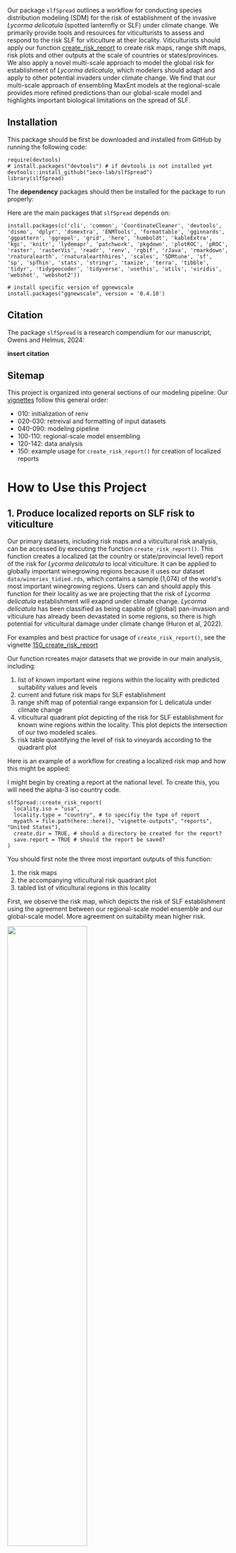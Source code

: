 Our package `slfSpread` outlines a workflow for conducting species distribution modeling (SDM) for the risk of establishment of the invasive *Lycorma delicatula* (spotted lanternfly or SLF) under climate change. We primarily provide tools and resources for viticulturists to assess and respond to the risk SLF for viticulture at their locality. Viticulturists should apply our function [create_risk_report](/R/create_risk_report.R) to create risk maps, range shift maps, risk plots and other outputs at the scale of countries or states/provinces. We also apply a novel multi-scale approach to model the global risk for establishment of *Lycorma delicatula*, which modelers should adapt and apply to other potential invaders under climate change. We find that our multi-scale approach of ensembling MaxEnt models at the regional-scale provides more refined predictions than our global-scale model and highlights important biological limitations on the spread of SLF.

## Installation

This package should be first be downloaded and installed from GitHub by running the following code:

```
require(devtools)
# install.packages("devtools") # if devtools is not installed yet
devtools::install_github("ieco-lab/slfSpread")
library(slfSpread)
```

The **dependency** packages should then be installed for the package to run properly:

Here are the main packages that `slfSpread` depends on:

```
install.packages(c('cli', 'common', 'CoordinateCleaner', 'devtools', 'dismo', 'dplyr', 'dsmextra', 'ENMTools', 'formattable', 'gginnards', 'ggpattern', 'ggrepel', 'grid', 'here', 'humboldt', 'kableExtra', 'kgc', 'knitr', 'lydemapr', 'patchwork', 'pkgdown', 'plotROC', 'pROC', 'raster', 'rasterVis', 'readr', 'renv', 'rgbif', 'rJava', 'rmarkdown', 'rnaturalearth', 'rnaturalearthhires', 'scales', 'SDMtune', 'sf', 'sp', 'spThin', 'stats', 'stringr', 'taxize', 'terra', 'tibble', 'tidyr', 'tidygeocoder', 'tidyverse', 'usethis', 'utils', 'viridis', 'webshot', 'webshot2'))

# install specific version of ggnewscale
install.packages("ggnewscale", version = '0.4.10')
```

## Citation

The package `slfSpread` is a research compendium for our manuscript, Owens and Helmus, 2024:

**insert citation**

## Sitemap

This project is organized into general sections of our modeling pipeline: Our [vignettes](https://github.com/ieco-lab/slfSpread/tree/master/vignettes) follow this general order: 

* 010: initialization of renv
* 020-030: retreival and formatting of input datasets
* 040-090: modeling pipeline
* 100-110: regional-scale model ensembling
* 120-142: data analysis
* 150: example usage for `create_risk_report()` for creation of localized reports

# How to Use this Project

## 1. Produce localized reports on SLF risk to viticulture

Our primary datasets, including risk maps and a viticultural risk analysis, can be accessed by executing the function `create_risk_report()`. This function creates a localized (at the country or state/provincial level) report of the risk for *Lycorma delicatula* to local viticulture. It can be applied to globally important winegrowing regions because it uses our dataset `data/wineries_tidied.rds`, which contains a sample (1,074) of the world's most important winegrowing regions. Users can and should apply this function for their locality as we are projecting that the risk of *Lycorma delicatula* establishment will exapnd under climate change. *Lycorma delicatula* has been classified as being capable of (global) pan-invasion and viticulure has already been devastated in some regions, so there is high potential for viticultural damage under climate change (Huron et al, 2022).

For examples and best practice for usage of `create_risk_report()`, see the vignette [150_create_risk_report](https://github.com/ieco-lab/slfSpread/blob/master/vignettes/150_create_risk_report.Rmd)

Our function rcreates major datasets that we provide in our main analysis, including:

1. list of known important wine regions within the locality with predicted suitability values and levels
2. current and future risk maps for SLF establishment
3. range shift map of potential range expansion for L delicatula under climate change
4. viticultural quadrant plot depicting of the risk for SLF establishment for known wine regions within the locality. This plot depicts the intersection of our two modeled scales.
5. risk table quantifying the level of risk to vineyards according to the quadrant plot


Here is an example of a workflow for creating a localized risk map and how this might be applied:

I might begin by creating a report at the national level. To create this, you will need the alpha-3 iso country code.

```
slfSpread::create_risk_report(
  locality.iso = "usa",
  locality.type = "country", # to specifiy the type of report
  mypath = file.path(here::here(), "vignette-outputs", "reports", "United States"),
  create.dir = TRUE, # should a directory be created for the report?
  save.report = TRUE # should the report be saved?
)
```

You should first note the three most important outputs of this function: 
1. the risk maps 
2. the accompanying viticultural risk quadrant plot
3. tabled list of viticultural regions in this locality

First, we observe the risk map, which depicts the risk of SLF establishment using the agreement between our regional-scale model ensemble and our global-scale model. More agreement on suitability mean higher risk.

<img src="https://github.com/user-attachments/assets/c02e9028-a5df-4993-8c0b-a49a73be679d" width="60%"/>

**Fig. 1:** Projected current and future risk of *Lycorma delicatula* establishment under climate change | USA

The points on the map represent key viticultural regions. We have extracted the suitability of each viticultural region and depicted its quantitative shift in risk on our second output, the viticultural risk quadrant plot. This plot quantifies the level of risk along both modeled scales, both $\color{violet}{\textsf{presently}}$ and in the $\color{purple}{\textsf{future}}$ under a predicted climate change shift (arrows):

<img src="https://github.com/user-attachments/assets/49df16d5-d9b2-4c5b-960d-b9dca245f0f9" width="50%"/>

**Fig. 2:** Projected shift in the risk for *Lycorma delicatula* establishment at key viticultural regions due to climate change | USA

The accompanying table provides a list of key viticultural regions and their geographical region (state/province), with predicted risk levels: 

**Table 1:** List of viticultural regions and their projected risk

<img src="https://github.com/user-attachments/assets/d75eb908-4255-4286-bf9d-f4bcae380937"/>

You may begin to notice that a particular region has many records, like we can see is the case for Washington State. You could then produce a report only for that region, to get a better idea of the overall trend of risk shift due to climate change. We will produce a report for Washington State alone, to better visualize this trend:

```
slfSpread::create_risk_report(
  locality.iso = "usa", # the country iso is still required
  locality.name = "washington", # the name must be specified
  locality.type = "state_province", # we have changed the report type
  mypath = file.path(here::here(), "vignette-outputs", "reports", "United States"),
  create.dir = FALSE, # dir already exists
  save.report = TRUE
)
```

We can see that most of Washington is at some level of SLF risk presently. Under climate change, risk is projected to decrease some, but one or both modeled scales still predict that SLF can establish in most of the state.

<img src="https://github.com/user-attachments/assets/d1019a9c-7649-4bf6-a91b-8338cf54f9d0" width="60%"/>

**Fig. 3:** Projected current and future risk of *Lycorma delicatula* establishment under climate change | Washington, USA

Based on the viticultural risk quadrant plot, we can now see that Washington state exhibits a totally different trend from the rest of the country. While viticultural regions across the united states exhibit a range of risk levels, regions in Washington are either at high or extreme risk for SLF establishment, and this pattern does not change under predicted climate change levels. 

<img src="https://github.com/user-attachments/assets/2a94ce74-9df7-45df-989b-fccf79566a93" width="50%"/>

**Fig. 4:** Projected shift in the risk for *Lycorma delicatula* establishment at key viticultural regions due to climate change | Washington, USA


In our more localized analysis, we might also be interested in quantifying the total area at risk for SLF or the total number of viticultural regions at risk for SLF establishment. For this, we will look at two additional outputs from `create_risk_report()`: 

1. risk map area table- this quantifies the areas and proportions of the total occupied by each risk category on the risk map
2. viticultural risk table- this quantifies the number of winegrowing regions that are projected to fall into each risk category, both now and in the future under climate change

First, let's look at the risk map area table:

**Table 2:** Table quantifying the projected current and future suitable area for *Lycorma delicatula* establishment | Washington, USA

<img src="https://github.com/user-attachments/assets/e795c878-546d-44d3-9dc2-195850d15029"/>

We can see from this table that the total unsuitable area decreased under climate change, from 8.6% to 7.4%, but this change was mostly found in the regional-scale model ensemble, which predicted ~9% more suitable arae under climate change. Our modeled scales also diverged in the agreed suitable area (suitable_agreement decreased by ~9%). 

Next, lets look at the viticultural risk table:

**Table 3:** Table quantifying the projected shift in the risk for *Lycorma delicatula* establishment at key viticultural regions due to climate change | Washington, USA

<img src="https://github.com/user-attachments/assets/76681887-5b69-4256-87dd-2861c4755ba7" width="90%"/>

From this table, we can see that all 7 viticultural regions maintain their present risk level under climate change. Six regions fall into the high risk category (regional ensemble suitability only) and one falls into the extreme risk category (suitable area agreement).

Users should explore the other localities and data types available with this function.


## 2. Recreate the analysis for another invasive species of interest

For modelers who wish to apply this pipeline for other invasive species, this pipeline can easily be adapted to model the risk of establishment by simply changing the input datasets and modeled scales. 

First, a modeler would need to change the input datasets, outlined in vignettes 020-040. In vignette 020, I retrieved input data from GBIF, which hosts datasets for thousands of other species. I recommend including extra data from other databases and the literature as I did in my analysis, but GBIF is a great starting point for data retrieval. Here is an example using the packages `rgbif` and `taxize`:

```{r get taxa ID and GBIF presence data}
# get species ID from gbif database
ids <- taxize::get_ids(sci_com = "Emerald Ash Borer", db = "gbif")

# initiate download
records_gbif <- rgbif::occ_download(
  # general formatting
  type = "and",
  format = "SIMPLE_CSV",
  # inclusion rules
  pred("taxonKey", ids[[1]]), # search by ID, not species name
  pred("hasCoordinate", TRUE),
  pred("hasGeospatialIssue", FALSE),
  pred("occurrenceStatus", "PRESENT")
)
```

The input covariates would also need to change based on what is biologically relevant for the particular species. I outline the process of choosing input covariates in vignette 030. 

Once the input data have been adapted to the user's needs, the regional-scale models will need to be applied per region of interest. Each regional-scale model depends on a spcecific background area selection for MaxEnt that will need to change. I outline the process for choosing this area in vignette 060, in which I subset the presence data by region and intersect these subsets with the Köppen-Geiger climate zones to select the appropriate background area. This resulting polygon would need to be cropped to the region of interest. I use the `kgc`, `terra`, and `sf` packages for this analysis:

```{r get K-G zones and intersect with presence data}
# get K-G zones
kmz_data <- kgc::kmz

# generate coordinates
kmz_lat <- kgc::genCoords(latlon = "lat", full = TRUE)
kmz_lon <- kgc::genCoords(latlon = "lon", full = TRUE)

# join data and coordinates
kmz_data <- cbind(kmz_lat, kmz_lon) %>%
  cbind(., kmz_data) %>%
  as.data.frame() %>%
  # relocate column
  dplyr::select(kmz_lon, everything()) 

# convert to raster
KG_zones_rast <- terra::rast(
  x = kmz_data,
  type = "xyz",
  crs = "EPSG:4326"
  )

# next, convert raster to polygon
KG_zones_poly <- terra::as.polygons(
  x = KG_zones_rast,
  aggregate = TRUE, # combine cells with the same value into one area
  values = TRUE, # include cell values as attributes
  crs = "EPSG:4326"
)
KG_zones_poly <- sf::st_as_sf(KG_zones_poly)

# intersect polygon and presences
regional_poly <- sf::st_filter(x = KG_zones_poly, y = presence_data)
```

Once the presence data, coviariate data and background points have been chosen, the user might apply this framework for any invasive species and ensemble models for any region of interest.

# References

Bryant, C., Wheeler, N. R., Rubel, F., & French, R. H. (2017). kgc: Koeppen-Geiger Climatic Zones. https://CRAN.R-project.org/package=kgc

Chamberlain S, Barve V, Mcglinn D, Oldoni D, Desmet P, Geffert L, Ram K (2024). rgbif: Interface to the Global Biodiversity Information Facility API. R package version 3.8.0, https://CRAN.R-project.org/package=rgbif.

Scott Chamberlain and Eduard Szocs (2013). taxize - taxonomic search and retrieval in R. F1000Research, 2:191. URL: https://f1000research.com/articles/2-191/v2

Gallien, L., Douzet, R., Pratte, S., Zimmermann, N. E., & Thuiller, W. (2012). Invasive species distribution models – how violating the equilibrium assumption can create new insights. Global Ecology and Biogeography, 21(11), 1126–1136. https://doi.org/10.1111/j.1466-8238.2012.00768.x

Huron, N. A., Behm, J. E., & Helmus, M. R. (2022). Paninvasion severity assessment of a U.S. grape pest to disrupt the global wine market. Communications Biology, 5(1), 655. https://doi.org/10.1038/s42003-022-03580-w

Pebesma, E., 2018. Simple Features for R: Standardized Support for Spatial Vector Data. The R Journal 10 (1), 439-446, https://doi.org/10.32614/RJ-2018-009

Phillips, S. J., Anderson, R. P., & Schapire, R. E. (2006). Maximum entropy modeling of species geographic distributions. Ecological Modelling, 190(3), 231–259. https://doi.org/10.1016/j.ecolmodel.2005.03.026

Hijmans R (2024). terra: Spatial Data Analysis. R package version 1.7-81, https://rspatial.github.io/terra/, https://rspatial.org/.

Wickham H, Averick M, Bryan J, Chang W, McGowan LD, François R, Grolemund G, Hayes A, Henry L, Hester J, Kuhn M, Pedersen TL, Miller E, Bache SM, Müller K, Ooms J, Robinson D, Seidel DP, Spinu V, Takahashi K, Vaughan D, Wilke C, Woo K, Yutani H (2019). “Welcome to the tidyverse.” Journal of Open Source Software, 4(43), 1686. doi:10.21105/joss.01686.
